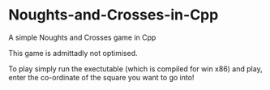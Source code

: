 # Noughts-and-Crosses-in-Cpp
A simple Noughts and Crosses game in Cpp

This game is admittadly not optimised.

To play simply run the exectutable (which is compiled for win x86) and play, enter the co-ordinate of the square you want to go into!
